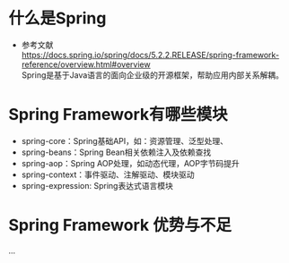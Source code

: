 # 什么是Spring

- 参考文献<br/>
https://docs.spring.io/spring/docs/5.2.2.RELEASE/spring-framework-reference/overview.html#overview <br>
Spring是基于Java语言的面向企业级的开源框架，帮助应用内部关系解耦。

# Spring Framework有哪些模块
- spring-core：Spring基础API，如：资源管理、泛型处理、
- spring-beans：Spring Bean相关依赖注入及依赖查找 
- spring-aop：Spring AOP处理，如动态代理，AOP字节码提升
- spring-context：事件驱动、注解驱动、模块驱动
- spring-expression: Spring表达式语言模块

# Spring Framework 优势与不足

... 
 